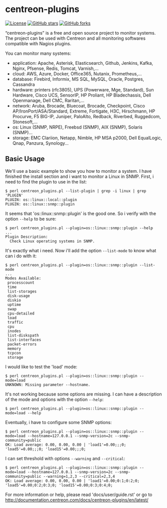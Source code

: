 # centreon-plugins

[![License](https://img.shields.io/badge/License-APACHE2-brightgreen.svg)](https://github.com/centreon/centreon-plugins/blob/master/LICENSE.txt)
[![GitHub stars](https://img.shields.io/github/stars/centreon/centreon-plugins.svg)](https://github.com/centreon/centreon-plugins/stargazers)
[![GitHub forks](https://img.shields.io/github/forks/centreon/centreon-plugins.svg)](https://github.com/centreon/centreon-plugins/network)

“centreon-plugins” is a free and open source project to monitor systems. The project can be used with Centreon and all monitoring softwares compatible with Nagios plugins.

You can monitor many systems:
* application: Apache, Asterisk, Elasticsearch, Github, Jenkins, Kafka, Nginx, Pfsense, Redis, Tomcat, Varnish,...
* cloud: AWS, Azure, Docker, Office365, Nutanix, Prometheus,...
* database: Firebird, Informix, MS SQL, MySQL, Oracle, Postgres, Cassandra
* hardware: printers (rfc3805), UPS (Powerware, Mge, Standard), Sun Hardware, Cisco UCS, SensorIP, HP Proliant, HP Bladechassis, Dell Openmanage, Dell CMC, Raritan,...
* network: Aruba, Brocade, Bluecoat, Brocade, Checkpoint, Cisco AP/IronPort/ASA/Standard, Extreme, Fortigate, H3C, Hirschmann, HP Procurve, F5 BIG-IP, Juniper, PaloAlto, Redback, Riverbed, Ruggedcom, Stonesoft,...
* os: Linux (SNMP, NRPE), Freebsd (SNMP), AIX (SNMP), Solaris (SNMP)...
* storage: EMC Clariion, Netapp, Nimble, HP MSA p2000, Dell EqualLogic, Qnap, Panzura, Synology...

## Basic Usage

We'll use a basic example to show you how to monitor a system. I have finished the install section and i want to monitor a Linux in SNMP.
First, i need to find the plugin to use in the list:

    $ perl centreon_plugins.pl --list-plugin | grep -i linux | grep 'PLUGIN'
    PLUGIN: os::linux::local::plugin
    PLUGIN: os::linux::snmp::plugin

It seems that 'os::linux::snmp::plugin' is the good one. So i verify with the option ``--help`` to be sure:

    $ perl centreon_plugins.pl --plugin=os::linux::snmp::plugin --help
    ...
    Plugin Description:
      Check Linux operating systems in SNMP.

It's exactly what i need. Now i'll add the option ``--list-mode`` to know what can i do with it:

    $ perl centreon_plugins.pl --plugin=os::linux::snmp::plugin --list-mode
    ...
    Modes Available:
     processcount
     time
     list-storages
     disk-usage
     diskio
     uptime
     swap
     cpu-detailed
     load
     traffic
     cpu
     inodes
     list-diskspath
     list-interfaces
     packet-errors
     memory
     tcpcon
     storage

I would like to test the 'load' mode:

    $ perl centreon_plugins.pl --plugin=os::linux::snmp::plugin --mode=load
    UNKNOWN: Missing parameter --hostname.

It's not working because some options are missing. I can have a description of the mode and options with the option ``--help``:

    $ perl centreon_plugins.pl --plugin=os::linux::snmp::plugin --mode=load --help

Eventually, i have to configure some SNMP options:

    $ perl centreon_plugins.pl --plugin=os::linux::snmp::plugin --mode=load --hostname=127.0.0.1 --snmp-version=2c --snmp-community=public
    OK: Load average: 0.00, 0.00, 0.00 | 'load1'=0.00;;;0; 'load5'=0.00;;;0; 'load15'=0.00;;;0;

I can set threshold with options ``--warning`` and ``--critical``:

    $ perl centreon_plugins.pl --plugin=os::linux::snmp::plugin --mode=load --hostname=127.0.0.1 --snmp-version=2c --snmp-community=public --warning=1,2,3 --critical=2,3,4
    OK: Load average: 0.00, 0.00, 0.00 | 'load1'=0.00;0:1;0:2;0; 'load5'=0.00;0:2;0:3;0; 'load15'=0.00;0:3;0:4;0;

For more information or help, please read 'docs/user/guide.rst' or go to http://documentation.centreon.com/docs/centreon-plugins/en/latest/
